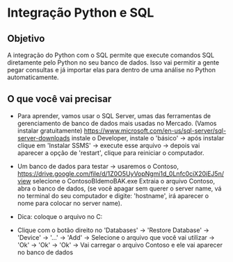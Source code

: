 # Integração Python e SQL
## Objetivo
A integração do Python com o SQL permite que execute comandos SQL diretamente pelo Python no seu banco de dados. Isso vai permitir a gente pegar consultas e já importar elas para dentro de uma análise no Python automaticamente.

## O que você vai precisar
- Para aprender, vamos usar o SQL Server, umas das ferramentas de gerenciamento de banco de dados mais usadas no Mercado. (Vamos instalar gratuitamente) https://www.microsoft.com/en-us/sql-server/sql-server-downloads instale o Developer, instale o 'básico' -> após instalar clique em 'Instalar SSMS' -> execute esse arquivo -> depois vai aparecer a opção de 'restart', clique para reiniciar o computador.

- Um banco de dados para testar -> usaremos o Contoso, https://drive.google.com/file/d/1Z0O5UyVopNgmi1d_0Lnfc0ciX20iEJ5n/view selecione o ContosoBIdemoBAK.exe
Extraia o arquivo Contoso, abra o banco de dados, (se você apagar sem querer o server name, vá no terminal do seu computador e digite: 'hostname', irá aparecer o nome para colocar no server name).

- Dica: coloque o arquivo no C:

- Clique com o botão direito no 'Databases' -> 'Restore Database' -> 'Device' -> '...' -> 'Add' -> Selecione o arquivo que você vai utilizar -> 'Ok' -> 'Ok' -> 'Ok' -> Vai carregar o arquivo Contoso e ele vai aparecer no banco de dados
